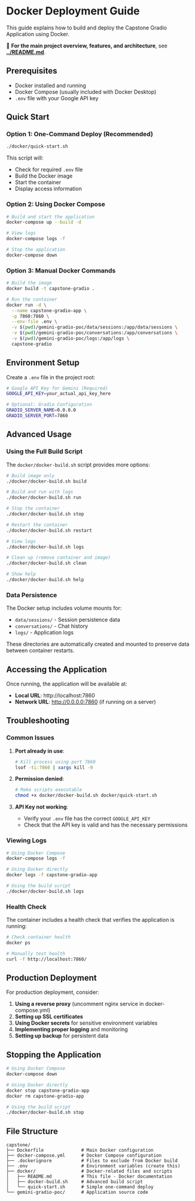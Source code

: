 # Docker Deployment Guide

This guide explains how to build and deploy the Capstone Gradio Application using Docker.

📖 **For the main project overview, features, and architecture**, see **[../README.md](../README.md)**.

## Prerequisites

- Docker installed and running
- Docker Compose (usually included with Docker Desktop)
- `.env` file with your Google API key

## Quick Start

### Option 1: One-Command Deploy (Recommended)

```bash
./docker/quick-start.sh
```

This script will:
- Check for required `.env` file
- Build the Docker image
- Start the container
- Display access information

### Option 2: Using Docker Compose

```bash
# Build and start the application
docker-compose up --build -d

# View logs
docker-compose logs -f

# Stop the application
docker-compose down
```

### Option 3: Manual Docker Commands

```bash
# Build the image
docker build -t capstone-gradio .

# Run the container
docker run -d \
  --name capstone-gradio-app \
  -p 7860:7860 \
  --env-file .env \
  -v $(pwd)/gemini-gradio-poc/data/sessions:/app/data/sessions \
  -v $(pwd)/gemini-gradio-poc/conversations:/app/conversations \
  -v $(pwd)/gemini-gradio-poc/logs:/app/logs \
  capstone-gradio
```

## Environment Setup

Create a `.env` file in the project root:

```bash
# Google API Key for Gemini (Required)
GOOGLE_API_KEY=your_actual_api_key_here

# Optional: Gradio Configuration
GRADIO_SERVER_NAME=0.0.0.0
GRADIO_SERVER_PORT=7860
```

## Advanced Usage

### Using the Full Build Script

The `docker/docker-build.sh` script provides more options:

```bash
# Build image only
./docker/docker-build.sh build

# Build and run with logs
./docker/docker-build.sh run

# Stop the container
./docker/docker-build.sh stop

# Restart the container
./docker/docker-build.sh restart

# View logs
./docker/docker-build.sh logs

# Clean up (remove container and image)
./docker/docker-build.sh clean

# Show help
./docker/docker-build.sh help
```

### Data Persistence

The Docker setup includes volume mounts for:
- `data/sessions/` - Session persistence data
- `conversations/` - Chat history
- `logs/` - Application logs

These directories are automatically created and mounted to preserve data between container restarts.

## Accessing the Application

Once running, the application will be available at:
- **Local URL**: http://localhost:7860
- **Network URL**: http://0.0.0.0:7860 (if running on a server)

## Troubleshooting

### Common Issues

1. **Port already in use**:
   ```bash
   # Kill process using port 7860
   lsof -ti:7860 | xargs kill -9
   ```

2. **Permission denied**:
   ```bash
   # Make scripts executable
   chmod +x docker/docker-build.sh docker/quick-start.sh
   ```

3. **API Key not working**:
   - Verify your `.env` file has the correct `GOOGLE_API_KEY`
   - Check that the API key is valid and has the necessary permissions

### Viewing Logs

```bash
# Using Docker Compose
docker-compose logs -f

# Using Docker directly
docker logs -f capstone-gradio-app

# Using the build script
./docker/docker-build.sh logs
```

### Health Check

The container includes a health check that verifies the application is running:

```bash
# Check container health
docker ps

# Manually test health
curl -f http://localhost:7860/
```

## Production Deployment

For production deployment, consider:

1. **Using a reverse proxy** (uncomment nginx service in docker-compose.yml)
2. **Setting up SSL certificates**
3. **Using Docker secrets** for sensitive environment variables
4. **Implementing proper logging** and monitoring
5. **Setting up backup** for persistent data

## Stopping the Application

```bash
# Using Docker Compose
docker-compose down

# Using Docker directly
docker stop capstone-gradio-app
docker rm capstone-gradio-app

# Using the build script
./docker/docker-build.sh stop
```

## File Structure

```
capstone/
├── Dockerfile              # Main Docker configuration
├── docker-compose.yml      # Docker Compose configuration
├── .dockerignore           # Files to exclude from Docker build
├── .env                    # Environment variables (create this)
├── docker/                 # Docker-related files and scripts
│   ├── README.md           # This file - Docker documentation
│   ├── docker-build.sh     # Advanced build script
│   └── quick-start.sh      # Simple one-command deploy
└── gemini-gradio-poc/      # Application source code
```
